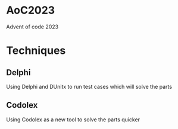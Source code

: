 # AoC2023
Advent of code 2023

# Techniques

## Delphi
Using Delphi and DUnitx to run test cases which will solve the parts

## Codolex
Using Codolex as a new tool to solve the parts quicker
